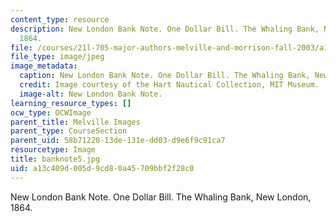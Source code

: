 ```yaml
---
content_type: resource
description: New London Bank Note. One Dollar Bill. The Whaling Bank, New London,
  1864.
file: /courses/21l-705-major-authors-melville-and-morrison-fall-2003/a13c409d005d9cd80a45709bbf2f28c0_banknote5.jpg
file_type: image/jpeg
image_metadata:
  caption: New London Bank Note. One Dollar Bill. The Whaling Bank, New London, 1864.
  credit: Image courtesy of the Hart Nautical Collection, MIT Museum.
  image-alt: New London Bank Note.
learning_resource_types: []
ocw_type: OCWImage
parent_title: Melville Images
parent_type: CourseSection
parent_uid: 58b71220-13de-131e-dd03-d9e6f9c91ca7
resourcetype: Image
title: banknote5.jpg
uid: a13c409d-005d-9cd8-0a45-709bbf2f28c0
---
```

New London Bank Note. One Dollar Bill. The Whaling Bank, New London, 1864.


